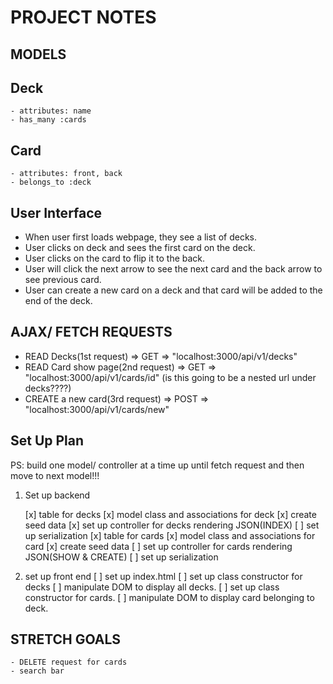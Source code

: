 # PROJECT NOTES

## MODELS

## Deck

    - attributes: name
    - has_many :cards

## Card

    - attributes: front, back
    - belongs_to :deck

## User Interface

- When user first loads webpage, they see a list of decks.
- User clicks on deck and sees the first card on the deck.
- User clicks on the card to flip it to the back.
- User will click the next arrow to see the next card and the back arrow to see previous card.
- User can create a new card on a deck and that card will be added to the end of the deck.

## AJAX/ FETCH REQUESTS

- READ Decks(1st request) => GET => "localhost:3000/api/v1/decks"
- READ Card show page(2nd request) => GET => "localhost:3000/api/v1/cards/id" (is this going to be a nested url under decks????)
- CREATE a new card(3rd request) => POST => "localhost:3000/api/v1/cards/new"

## Set Up Plan

PS: build one model/ controller at a time up until fetch request and then move to next model!!!

1. Set up backend

   [x] table for decks
   [x] model class and associations for deck
   [x] create seed data
   [x] set up controller for decks rendering JSON(INDEX)
   [ ] set up serialization
   [x] table for cards
   [x] model class and associations for card
   [x] create seed data
   [ ] set up controller for cards rendering JSON(SHOW & CREATE)
   [ ] set up serialization

2. set up front end
   [ ] set up index.html
   [ ] set up class constructor for decks
   [ ] manipulate DOM to display all decks.
   [ ] set up class constructor for cards.
   [ ] manipulate DOM to display card belonging to deck.

## STRETCH GOALS

    - DELETE request for cards
    - search bar
